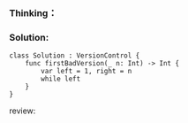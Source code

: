 ### Thinking：

### Solution:

```
class Solution : VersionControl {
    func firstBadVersion(_ n: Int) -> Int {
        var left = 1, right = n
        while left 
    }
}
```

review:
